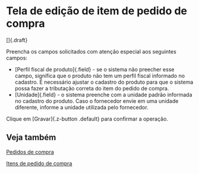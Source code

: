 # Tela de edição de item de pedido de compra

[]{.draft}

Preencha os campos solicitados com atenção especial aos seguintes campos:

* [Perfil fiscal de produto]{.field} - se o sistema não preecher esse campo, significa que o produto não tem um perfil fiscal informado no cadastro. É necessário ajustar o cadastro do produto para que o sistema possa fazer a tributação correta do item do pedido de compra.
* [Unidade]{.field} - o sistema preenche com a unidade padrão informada no cadastro do produto. Caso o fornecedor envie em uma unidade diferente, informe a unidade utilizada pelo fornecedor.

Clique em [Gravar]{.z-button .default} para confirmar a operação.

## Veja também

[Pedidos de compra](purchase)

[Itens de pedido de compra](purchaseItem)